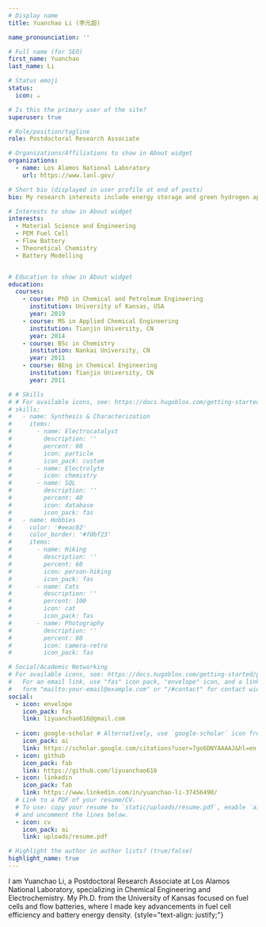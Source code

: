 ```yaml
---
# Display name
title: Yuanchao Li (李元超)

name_pronounciation: ''

# Full name (for SEO)
first_name: Yuanchao
last_name: Li

# Status emoji
status:
  icon: ☕️

# Is this the primary user of the site?
superuser: true

# Role/position/tagline
role: Postdoctoral Research Associate

# Organizations/Affiliations to show in About widget
organizations:
  - name: Los Alamos National Laboratory
    url: https://www.lanl.gov/

# Short bio (displayed in user profile at end of posts)
bio: My research interests include energy storage and green hydrogen application.

# Interests to show in About widget
interests:
  - Material Science and Engineering 
  - PEM Fuel Cell
  - Flow Battery
  - Theoretical Chemistry
  - Battery Modelling 


# Education to show in About widget
education:
  courses:
    - course: PhD in Chemical and Petroleum Engineering
      institution: University of Kansas, USA
      year: 2019
    - course: MS in Applied Chemical Engineering
      institution: Tianjin University, CN
      year: 2014
    - course: BSc in Chemistry
      institution: Nankai University, CN
      year: 2011
    - course: BEng in Chemical Engineering
      institution: Tianjin University, CN
      year: 2011

# # Skills
# # For available icons, see: https://docs.hugoblox.com/getting-started/page-builder/#icons
# skills:
#   - name: Synthesis & Characterization
#     items:
#       - name: Electrocatalyst
#         description: ''
#         percent: 80
#         icon: particle
#         icon_pack: custom
#       - name: Electrolyte
#         icon: chemistry
#       - name: SQL
#         description: ''
#         percent: 40
#         icon: database
#         icon_pack: fas
#   - name: Hobbies
#     color: '#eeac02'
#     color_border: '#f0bf23'
#     items:
#       - name: Hiking
#         description: ''
#         percent: 60
#         icon: person-hiking
#         icon_pack: fas
#       - name: Cats
#         description: ''
#         percent: 100
#         icon: cat
#         icon_pack: fas
#       - name: Photography
#         description: ''
#         percent: 80
#         icon: camera-retro
#         icon_pack: fas

# Social/Academic Networking
# For available icons, see: https://docs.hugoblox.com/getting-started/page-builder/#icons
#   For an email link, use "fas" icon pack, "envelope" icon, and a link in the
#   form "mailto:your-email@example.com" or "/#contact" for contact widget.
social:
  - icon: envelope
    icon_pack: fas
    link: liyuanchao616@gmail.com
  
  - icon: google-scholar # Alternatively, use `google-scholar` icon from `ai` icon pack
    icon_pack: ai
    link: https://scholar.google.com/citations?user=7go6DNYAAAAJ&hl=en
  - icon: github
    icon_pack: fab
    link: https://github.com/liyuanchao616
  - icon: linkedin
    icon_pack: fab
    link: https://www.linkedin.com/in/yuanchao-li-37456490/
  # Link to a PDF of your resume/CV.
  # To use: copy your resume to `static/uploads/resume.pdf`, enable `ai` icons in `params.yaml`,
  # and uncomment the lines below.
  - icon: cv
    icon_pack: ai
    link: uploads/resume.pdf

# Highlight the author in author lists? (true/false)
highlight_name: true
---
```


I am Yuanchao Li, a Postdoctoral Research Associate at Los Alamos National Laboratory, specializing in Chemical Engineering and Electrochemistry. My Ph.D. from the University of Kansas focused on fuel cells and flow batteries, where I made key advancements in fuel cell efficiency and battery energy density. 
{style="text-align: justify;"}
